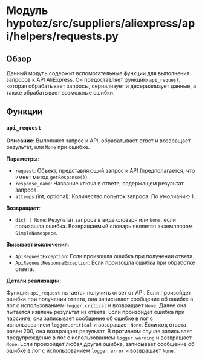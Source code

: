 # Модуль hypotez/src/suppliers/aliexpress/api/helpers/requests.py

## Обзор

Данный модуль содержит вспомогательные функции для выполнения запросов к API AliExpress. Он предоставляет функцию `api_request`, которая обрабатывает запросы, сериализует и десериализует данные, а также обрабатывает возможные ошибки.

## Функции

### `api_request`

**Описание**: Выполняет запрос к API, обрабатывает ответ и возвращает результат, или `None` при ошибке.

**Параметры**:

- `request`: Объект, представляющий запрос к API (предполагается, что имеет метод `getResponse()`).
- `response_name`: Название ключа в ответе, содержащем результат запроса.
- `attemps` (int, optional): Количество попыток запроса. По умолчанию 1.

**Возвращает**:

- `dict | None`: Результат запроса в виде словаря или `None`, если произошла ошибка. Возвращаемый словарь является экземпляром `SimpleNamespace`.

**Вызывает исключения**:

- `ApiRequestException`: Если произошла ошибка при получении ответа.
- `ApiRequestResponseException`: Если произошла ошибка при обработке ответа.

**Детали реализации**:

Функция `api_request` пытается получить ответ от API. Если произойдет ошибка при получении ответа, она записывает сообщение об ошибке в лог с использованием `logger.critical` и возвращает `None`.
Далее она пытается извлечь результат из ответа. Если произойдет ошибка при парсинге, она записывает сообщение об ошибке в лог с использованием `logger.critical` и возвращает `None`.
Если код ответа равен 200, она возвращает результат. В противном случае записывает предупреждение в лог с использованием `logger.warning` и возвращает `None`.
Если произойдет любая другая ошибка, записывает сообщение об ошибке в лог с использованием `logger.error` и возвращает `None`.


```